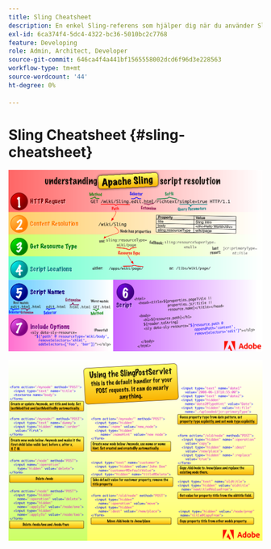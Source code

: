 ```yaml
---
title: Sling Cheatsheet
description: En enkel Sling-referens som hjälper dig när du använder SlingPostServlet, standardhanteraren för dina POSTER.
exl-id: 6ca374f4-5dc4-4322-bc36-5010bc2c7768
feature: Developing
role: Admin, Architect, Developer
source-git-commit: 646ca4f4a441bf1565558002dcd6f96d3e228563
workflow-type: tm+mt
source-wordcount: '44'
ht-degree: 0%

---
```


# Sling Cheatsheet {#sling-cheatsheet}

![Om Apache Sling-skriptupplösningen.](assets/sling-cheatsheet-01.png)

![Använda SlingPostServlet - det här är standardhanteraren för dina POSTER. Det kan göra nästan vad som helst.](assets/sling-cheatsheet-02.png)
